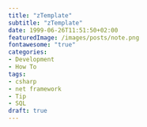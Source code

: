 ```yaml
---
title: "zTemplate"
subtitle: "zTemplate"
date: 1999-06-26T11:51:50+02:00
featuredImage: /images/posts/note.png
fontawesome: "true"
categories: 
- Development
- How To
tags:
- csharp
- net framework
- Tip
- SQL
draft: true
---
```

